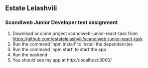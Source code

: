 ## Estate Lelashvili
### Scandiweb Junior Developer test assignment

1. Download or clone project scandiweb-junior-react-task from  https://github.com/estatelelashvili/scandiweb-junior-react-task
2. Run the command 'npm install' to install the dependencies
3. Run the command 'npm start' to start the app
4. Run the backend
5. You should see my app at http://localhost:3000/
